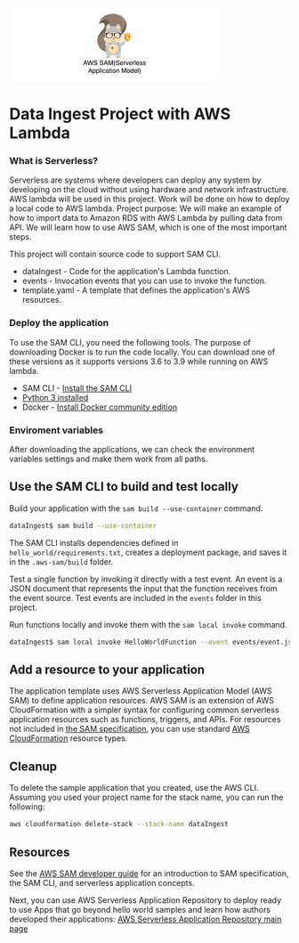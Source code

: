 ![Screenshot](images/aws_sam.png)

# Data Ingest Project with AWS Lambda

### What is Serverless?
Serverless are systems where developers can deploy any system by developing on the cloud without using hardware and network infrastructure.
AWS lambda will be used in this project. Work will be done on how to deploy a local code to AWS lambda. Project purpose: We will make an example of how to import data to Amazon RDS with AWS Lambda by pulling data from API. We will learn how to use AWS SAM, which is one of the most important steps.

This project will contain source code to support SAM CLI.

- dataIngest - Code for the application's Lambda function.
- events - Invocation events that you can use to invoke the function.
- template.yaml - A template that defines the application's AWS resources.

### Deploy the application

To use the SAM CLI, you need the following tools.
The purpose of downloading Docker is to run the code locally.
You can download one of these versions as it supports versions 3.6 to 3.9 while running on AWS lambda.

* SAM CLI - [Install the SAM CLI](https://docs.aws.amazon.com/serverless-application-model/latest/developerguide/serverless-sam-cli-install.html)
* [Python 3 installed](https://www.python.org/downloads/)
* Docker - [Install Docker community edition](https://hub.docker.com/search/?type=edition&offering=community)


### Enviroment variables
After downloading the applications, we can check the environment variables settings and make them work from all paths.


## Use the SAM CLI to build and test locally

Build your application with the `sam build --use-container` command.

```bash
dataIngest$ sam build --use-container
```

The SAM CLI installs dependencies defined in `hello_world/requirements.txt`, creates a deployment package, and saves it in the `.aws-sam/build` folder.

Test a single function by invoking it directly with a test event. An event is a JSON document that represents the input that the function receives from the event source. Test events are included in the `events` folder in this project.

Run functions locally and invoke them with the `sam local invoke` command.

```bash
dataIngest$ sam local invoke HelloWorldFunction --event events/event.json
```

## Add a resource to your application
The application template uses AWS Serverless Application Model (AWS SAM) to define application resources. AWS SAM is an extension of AWS CloudFormation with a simpler syntax for configuring common serverless application resources such as functions, triggers, and APIs. For resources not included in [the SAM specification](https://github.com/awslabs/serverless-application-model/blob/master/versions/2016-10-31.md), you can use standard [AWS CloudFormation](https://docs.aws.amazon.com/AWSCloudFormation/latest/UserGuide/aws-template-resource-type-ref.html) resource types.

## Cleanup

To delete the sample application that you created, use the AWS CLI. Assuming you used your project name for the stack name, you can run the following:

```bash
aws cloudformation delete-stack --stack-name dataIngest
```

## Resources

See the [AWS SAM developer guide](https://docs.aws.amazon.com/serverless-application-model/latest/developerguide/what-is-sam.html) for an introduction to SAM specification, the SAM CLI, and serverless application concepts.

Next, you can use AWS Serverless Application Repository to deploy ready to use Apps that go beyond hello world samples and learn how authors developed their applications: [AWS Serverless Application Repository main page](https://aws.amazon.com/serverless/serverlessrepo/)
